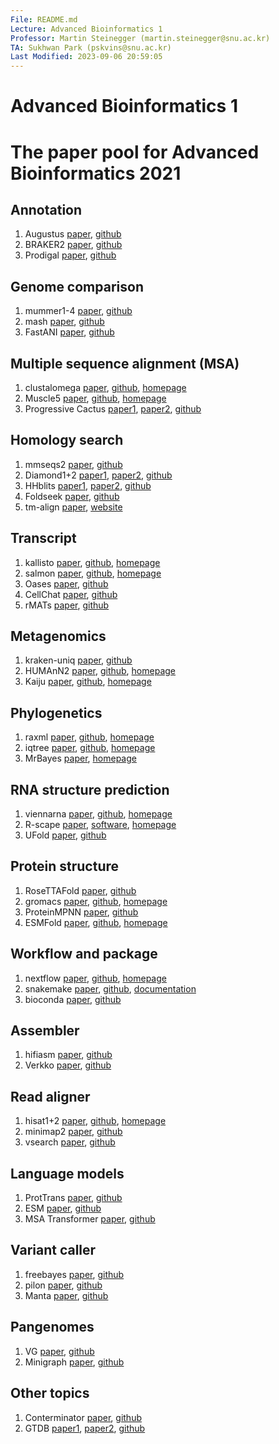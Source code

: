 ```yaml
---
File: README.md
Lecture: Advanced Bioinformatics 1
Professor: Martin Steinegger (martin.steinegger@snu.ac.kr)
TA: Sukhwan Park (pskvins@snu.ac.kr)
Last Modified: 2023-09-06 20:59:05
---
```


# Advanced Bioinformatics 1
# The paper pool for Advanced Bioinformatics 2021

## Annotation
1. Augustus [paper](https://academic.oup.com/bioinformatics/article/27/6/757/234821), [github](https://github.com/Gaius-Augustus/Augustus)
2. BRAKER2 [paper](https://academic.oup.com/nargab/article/3/1/lqaa108/6066535), [github](https://github.com/Gaius-Augustus/BRAKER)
3. Prodigal [paper](https://bmcbioinformatics.biomedcentral.com/articles/10.1186/1471-2105-11-119), [github](https://github.com/hyattpd/Prodigal)

## Genome comparison
1. mummer1-4 [paper](https://journals.plos.org/ploscompbiol/article?id=10.1371/journal.pcbi.1005944), [github](https://github.com/mummer4/mummer)
2. mash [paper](https://genomebiology.biomedcentral.com/articles/10.1186/s13059-016-0997-x), [github](https://github.com/marbl/mash)
3. FastANI [paper](https://www.nature.com/articles/s41467-018-07641-9), [github](https://github.com/ParBLiSS/FastANI)

## Multiple sequence alignment (MSA)
1. clustalomega [paper](https://www.embopress.org/doi/full/10.1038/msb.2011.75), [github](https://github.com/GSLBiotech/clustal-omega), [homepage](http://www.clustal.org/omega/)
2. Muscle5 [paper](https://www.nature.com/articles/s41467-022-34630-w), [github](https://github.com/rcedgar/muscle), [homepage](https://www.drive5.com/muscle/)
3. Progressive Cactus [paper1](https://genome.cshlp.org/content/21/9/1512.short), [paper2](https://www.nature.com/articles/s41586-020-2871-y), [github](https://github.com/ComparativeGenomicsToolkit/cactus)

## Homology search
1. mmseqs2 [paper](https://www.nature.com/articles/nbt.3988), [github](https://github.com/soedinglab/MMseqs2)
2. Diamond1+2 [paper1](https://www.nature.com/articles/s41592-021-01101-x), [paper2](https://www.nature.com/articles/nmeth.3176), [github](https://github.com/bbuchfink/diamond)
3. HHblits [paper1](https://www.nature.com/articles/nmeth.1818), [paper2](https://bmcbioinformatics.biomedcentral.com/articles/10.1186/s12859-019-3019-7), [github](https://github.com/soedinglab/hh-suite)
4. Foldseek [paper](https://www.nature.com/articles/s41587-023-01773-0), [github](https://github.com/steineggerlab/foldseek)
5. tm-align [paper](https://academic.oup.com/nar/article/33/7/2302/2401364), [website](https://zhanggroup.org/TM-align/)

## Transcript
1. kallisto [paper](https://www.nature.com/articles/nbt.3519), [github](https://github.com/pachterlab/kallisto), [homepage](https://pachterlab.github.io/kallisto/)
2. salmon [paper](https://www.nature.com/articles/nmeth.4197), [github](https://github.com/COMBINE-lab/salmon), [homepage](https://combine-lab.github.io/salmon/)
3. Oases [paper](https://academic.oup.com/bioinformatics/article/28/8/1086/195757), [github](https://github.com/dzerbino/oases)
4. CellChat [paper](https://www.nature.com/articles/s41467-021-21246-9#Sec12), [github](https://github.com/sqjin/CellChat)
5. rMATs [paper](https://www.pnas.org/doi/full/10.1073/pnas.1419161111), [github](https://github.com/Xinglab/rmats-turbo)

## Metagenomics
1. kraken-uniq [paper](https://genomebiology.biomedcentral.com/articles/10.1186/s13059-018-1568-0), [github](https://github.com/fbreitwieser/krakenuniq)
2. HUMAnN2 [paper](https://www.nature.com/articles/s41592-018-0176-y), [github](https://github.com/biobakery/humann), [homepage](https://huttenhower.sph.harvard.edu/humann2/)
3. Kaiju [paper](https://www.nature.com/articles/ncomms11257#Sec9), [github](https://github.com/bioinformatics-centre/kaiju), [homepage](https://bioinformatics-centre.github.io/kaiju/)

## Phylogenetics
1. raxml [paper](https://academic.oup.com/bioinformatics/article/30/9/1312/238053), [github](https://github.com/stamatak/standard-RAxML), [homepage](https://cme.h-its.org/exelixis//web/software/raxml/index.html)
2. iqtree [paper](https://academic.oup.com/mbe/article/37/5/1530/5721363), [github](https://github.com/Cibiv/IQ-TREE), [homepage](http://www.iqtree.org/)
3. MrBayes [paper](https://academic.oup.com/bioinformatics/article/17/8/754/235132), [homepage](https://nbisweden.github.io/MrBayes/index.html)

## RNA structure prediction
1. viennarna [paper](https://almob.biomedcentral.com/articles/10.1186/1748-7188-6-26), [github](https://github.com/ViennaRNA/ViennaRNA), [homepage](https://www.tbi.univie.ac.at/RNA/)
2. R-scape [paper](https://www.nature.com/articles/nmeth.4066), [software](http://www.eddylab.org/software.html), [homepage](http://www.eddylab.org/R-scape/)
3. UFold [paper](https://academic.oup.com/nar/article/50/3/e14/6430845), [github](https://github.com/uci-cbcl/UFold)

## Protein structure
1. RoseTTAFold [paper](https://www.science.org/doi/abs/10.1126/science.abj8754), [github](https://github.com/RosettaCommons/RoseTTAFold)
2. gromacs [paper](https://www.sciencedirect.com/science/article/pii/S2352711015000059?via%3Dihub), [github](https://github.com/gromacs/gromacs), [homepage](https://www.gromacs.org/)
3. ProteinMPNN [paper](https://www.science.org/doi/10.1126/science.add2187), [github](https://github.com/dauparas/ProteinMPNN)
4. ESMFold [paper](https://www.science.org/doi/10.1126/science.ade2574), [github](https://github.com/facebookresearch/esm), [homepage](https://esmatlas.com/)

## Workflow and package
1. nextflow [paper](https://www.nature.com/articles/nbt.3820), [github](https://github.com/nextflow-io/nextflow), [homepage](https://www.nextflow.io/)
2. snakemake [paper](https://academic.oup.com/bioinformatics/article/28/19/2520/290322), [github](https://github.com/snakemake/snakemake), [documentation](https://snakemake.readthedocs.io/en/stable/)
3. bioconda [paper](https://www.nature.com/articles/s41592-018-0046-7), [github](https://github.com/bioconda)

## Assembler
1. hifiasm [paper](https://www.nature.com/articles/s41592-020-01056-5), [github](https://github.com/chhylp123/hifiasm)
2. Verkko [paper](https://www.nature.com/articles/s41587-023-01662-6), [github](https://github.com/marbl/verkko/)

## Read aligner
1. hisat1+2 [paper](https://www.nature.com/articles/s41587-019-0201-4), [github](https://github.com/DaehwanKimLab/hisat2), [homepage](http://daehwankimlab.github.io/hisat2/)
2. minimap2 [paper](https://academic.oup.com/bioinformatics/article/34/18/3094/4994778), [github](https://github.com/lh3/minimap2)
3. vsearch [paper](https://peerj.com/articles/2584/), [github](https://github.com/torognes/vsearch)

## Language models
1. ProtTrans [paper](https://ieeexplore.ieee.org/document/9477085), [github](https://github.com/agemagician/ProtTrans)
2. ESM [paper](https://www.biorxiv.org/content/10.1101/622803v4), [github](https://github.com/facebookresearch/esm)
3. MSA Transformer [paper](https://proceedings.mlr.press/v139/rao21a.html), [github](https://github.com/facebookresearch/esm)

## Variant caller
1. freebayes [paper](https://arxiv.org/abs/1207.3907), [github](https://github.com/freebayes/freebayes)
2. pilon [paper](https://journals.plos.org/plosone/article?id=10.1371/journal.pone.0112963), [github](https://github.com/broadinstitute/pilon)
3. Manta [paper](https://academic.oup.com/bioinformatics/article/32/8/1220/1743909?login=true), [github](https://github.com/Illumina/manta)

## Pangenomes
1. VG [paper](https://www.nature.com/articles/nbt.4227), [github](https://github.com/vgteam/vg)
2. Minigraph [paper](https://genomebiology.biomedcentral.com/articles/10.1186/s13059-020-02168-z), [github](https://github.com/lh3/minigraph)

## Other topics
1. Conterminator [paper](https://genomebiology.biomedcentral.com/articles/10.1186/s13059-020-02023-1), [github](https://github.com/martin-steinegger/conterminator)
2. GTDB [paper1](https://academic.oup.com/nar/article/50/D1/D785/6370255), [paper2](https://academic.oup.com/bioinformatics/article/36/6/1925/5626182), [github](https://github.com/ecogenomics/gtdbtk)
